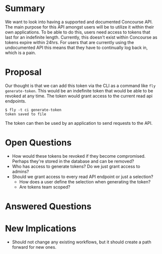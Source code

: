 # Summary

We want to look into having a supported and documented Concourse API. The main purpose for this API amongst users will be to utilize it within 
their own applications. To be able to do this, users need access to tokens that last for an indefinite length. Currently, this doesn't exist within Concourse 
as tokens expire within 24hrs. For users that are currently using the undocumented API this means that they have to continually log back in, which is a pain. 

# Proposal

Our thought is that we can add this token via the CLI as a command like `fly generate-token`. This would be an indefinite token that would be able to be revoked at 
any time. The token would grant access to the current read api endpoints. 

```
$ fly -t ci generate-token
token saved to file
```
The token can then be used by an application to send requests to the API.

# Open Questions

- How would these tokens be revoked if they become compromised. Perhaps they're stored in the database and can be removed? 
- Who has access to generate tokens? Do we just grant access to admins? 
- Should we grant access to every read API endpoint or just a selection? 
  - How does a user define the selection when generating the token?
  - Are tokens team scoped?


# Answered Questions


# New Implications

- Should not change any existing workflows, but it should create a path forward for new ones.  
